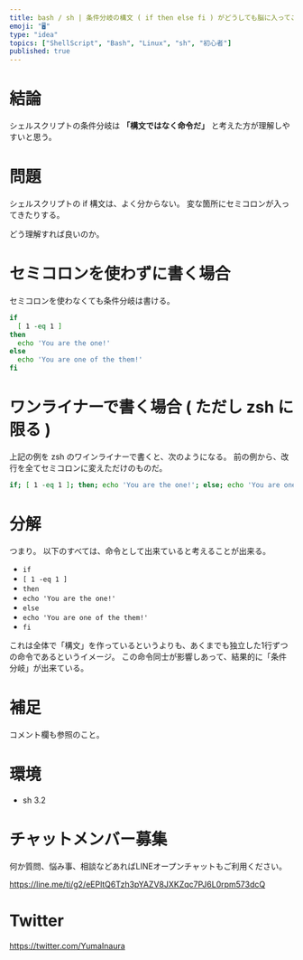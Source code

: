 ```yaml
---
title: bash / sh | 条件分岐の構文 ( if then else fi ) がどうしても脳に入ってこない時の考え方
emoji: "🖥"
type: "idea"
topics: ["ShellScript", "Bash", "Linux", "sh", "初心者"]
published: true
---
```


# 結論

シェルスクリプトの条件分岐は **「構文ではなく命令だ」** と考えた方が理解しやすいと思う。

# 問題

シェルスクリプトの if 構文は、よく分からない。
変な箇所にセミコロンが入ってきたりする。

どう理解すれば良いのか。

# セミコロンを使わずに書く場合

セミコロンを使わなくても条件分岐は書ける。

```bash
if
  [ 1 -eq 1 ]
then
  echo 'You are the one!'
else
  echo 'You are one of the them!'
fi
```

# ワンライナーで書く場合 ( ただし zsh に限る )

上記の例を zsh のワインライナーで書くと、次のようになる。
前の例から、改行を全てセミコロンに変えただけのものだ。

```bash
if; [ 1 -eq 1 ]; then; echo 'You are the one!'; else; echo 'You are one of the them!'; fi;
```

# 分解

つまり。
以下のすべては、命令として出来ていると考えることが出来る。

- `if`
- `[ 1 -eq 1 ]`
- `then`
- `echo 'You are the one!'` 
- `else` 
- `echo 'You are one of the them!'`
- `fi` 

これは全体で「構文」を作っているというよりも、あくまでも独立した1行ずつの命令であるというイメージ。
この命令同士が影響しあって、結果的に「条件分岐」が出来ている。

# 補足

コメント欄も参照のこと。

# 環境

- sh 3.2








<!-- Update From Qiita API -->

# チャットメンバー募集


何か質問、悩み事、相談などあればLINEオープンチャットもご利用ください。

https://line.me/ti/g2/eEPltQ6Tzh3pYAZV8JXKZqc7PJ6L0rpm573dcQ





# Twitter


https://twitter.com/YumaInaura


<!-- Update From Qiita API -->


